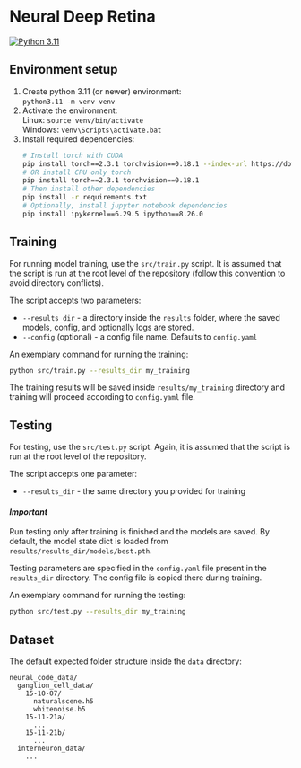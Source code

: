 # Neural Deep Retina #

[![Python 3.11](https://img.shields.io/badge/python-3.11-blue.svg)](https://www.python.org/downloads/release/python-360/)

## Environment setup ##

1. Create python 3.11 (or newer) environment: <br>
   `python3.11 -m venv venv`
2. Activate the environment: <br>
Linux: `source venv/bin/activate` <br>
Windows: `venv\Scripts\activate.bat`
3. Install required dependencies: 
    ```sh
    # Install torch with CUDA
    pip install torch==2.3.1 torchvision==0.18.1 --index-url https://download.pytorch.org/whl/cu121
    # OR install CPU only torch 
    pip install torch==2.3.1 torchvision==0.18.1
    # Then install other dependencies
    pip install -r requirements.txt
    # Optionally, install jupyter notebook dependencies
    pip install ipykernel==6.29.5 ipython==8.26.0
    ```

## Training ##

For running model training, use the `src/train.py` script. It is assumed that the script is run at the root level of the repository (follow this convention to avoid directory conflicts).

The script accepts two parameters:

- `--results_dir` - a directory inside the `results` folder, where the saved models, config, and optionally logs are stored.
- `--config` (optional) - a config file name. Defaults to `config.yaml`

An exemplary command for running the training:

```sh
python src/train.py --results_dir my_training
``` 
The training results will be saved inside `results/my_training` directory and training will proceed according to `config.yaml` file.

## Testing ##

For testing, use the `src/test.py` script. Again, it is assumed that the script is run at the root level of the repository.

The script accepts one parameter:

- `--results_dir` - the same directory you provided for training

#### *Important* ####

Run testing only after training is finished and the models are saved. By default, the model state dict is loaded from `results/results_dir/models/best.pth`.

Testing parameters are specified in the `config.yaml` file present in the `results_dir` directory. The config file is copied there during training.

An exemplary command for running the testing:

```sh
python src/test.py --results_dir my_training
```

## Dataset ##

The default expected folder structure inside the `data` directory:
```
neural_code_data/
  ganglion_cell_data/
    15-10-07/
      naturalscene.h5
      whitenoise.h5
    15-11-21a/
      ...
    15-11-21b/
      ...
  interneuron_data/
    ...
```

  

